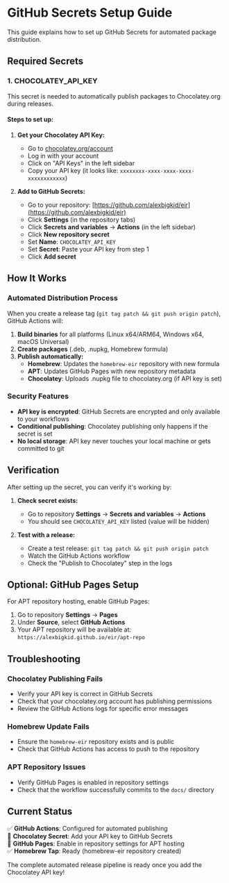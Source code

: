 # GitHub Secrets Setup Guide

This guide explains how to set up GitHub Secrets for automated package distribution.

## Required Secrets

### 1. CHOCOLATEY_API_KEY

This secret is needed to automatically publish packages to Chocolatey.org during releases.

#### Steps to set up:

1. **Get your Chocolatey API Key:**
   - Go to [chocolatey.org/account](https://chocolatey.org/account)
   - Log in with your account
   - Click on "API Keys" in the left sidebar
   - Copy your API key (it looks like: `xxxxxxxx-xxxx-xxxx-xxxx-xxxxxxxxxxxx`)

2. **Add to GitHub Secrets:**
   - Go to your repository: [https://github.com/alexbigkid/eir](https://github.com/alexbigkid/eir)
   - Click **Settings** (in the repository tabs)
   - Click **Secrets and variables** → **Actions** (in the left sidebar)
   - Click **New repository secret**
   - Set **Name**: `CHOCOLATEY_API_KEY`
   - Set **Secret**: Paste your API key from step 1
   - Click **Add secret**

## How It Works

### Automated Distribution Process

When you create a release tag (`git tag patch && git push origin patch`), GitHub Actions will:

1. **Build binaries** for all platforms (Linux x64/ARM64, Windows x64, macOS Universal)
2. **Create packages** (.deb, .nupkg, Homebrew formula)
3. **Publish automatically:**
   - **Homebrew**: Updates the `homebrew-eir` repository with new formula
   - **APT**: Updates GitHub Pages with new repository metadata
   - **Chocolatey**: Uploads .nupkg file to chocolatey.org (if API key is set)

### Security Features

- **API key is encrypted**: GitHub Secrets are encrypted and only available to your workflows
- **Conditional publishing**: Chocolatey publishing only happens if the secret is set
- **No local storage**: API key never touches your local machine or gets committed to git

## Verification

After setting up the secret, you can verify it's working by:

1. **Check secret exists:**
   - Go to repository **Settings** → **Secrets and variables** → **Actions**
   - You should see `CHOCOLATEY_API_KEY` listed (value will be hidden)

2. **Test with a release:**
   - Create a test release: `git tag patch && git push origin patch`
   - Watch the GitHub Actions workflow
   - Check the "Publish to Chocolatey" step in the logs

## Optional: GitHub Pages Setup

For APT repository hosting, enable GitHub Pages:

1. Go to repository **Settings** → **Pages**
2. Under **Source**, select **GitHub Actions**
3. Your APT repository will be available at: `https://alexbigkid.github.io/eir/apt-repo`

## Troubleshooting

### Chocolatey Publishing Fails
- Verify your API key is correct in GitHub Secrets
- Check that your chocolatey.org account has publishing permissions
- Review the GitHub Actions logs for specific error messages

### Homebrew Update Fails
- Ensure the `homebrew-eir` repository exists and is public
- Check that GitHub Actions has access to push to the repository

### APT Repository Issues
- Verify GitHub Pages is enabled in repository settings
- Check that the workflow successfully commits to the `docs/` directory

## Current Status

✅ **GitHub Actions**: Configured for automated publishing  
🔄 **Chocolatey Secret**: Add your API key to GitHub Secrets  
🔄 **GitHub Pages**: Enable in repository settings for APT hosting  
✅ **Homebrew Tap**: Ready (homebrew-eir repository created)  

The complete automated release pipeline is ready once you add the Chocolatey API key!